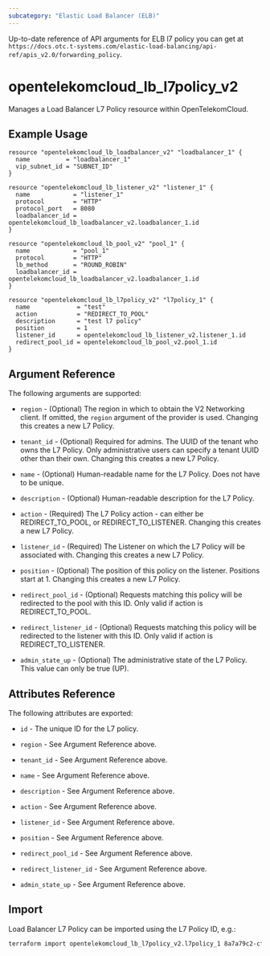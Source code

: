 ```yaml
---
subcategory: "Elastic Load Balancer (ELB)"
---
```


Up-to-date reference of API arguments for ELB l7 policy you can get at
`https://docs.otc.t-systems.com/elastic-load-balancing/api-ref/apis_v2.0/forwarding_policy`.

# opentelekomcloud_lb_l7policy_v2

Manages a Load Balancer L7 Policy resource within OpenTelekomCloud.

## Example Usage

```hcl
resource "opentelekomcloud_lb_loadbalancer_v2" "loadbalancer_1" {
  name          = "loadbalancer_1"
  vip_subnet_id = "SUBNET_ID"
}

resource "opentelekomcloud_lb_listener_v2" "listener_1" {
  name            = "listener_1"
  protocol        = "HTTP"
  protocol_port   = 8080
  loadbalancer_id = opentelekomcloud_lb_loadbalancer_v2.loadbalancer_1.id
}

resource "opentelekomcloud_lb_pool_v2" "pool_1" {
  name            = "pool_1"
  protocol        = "HTTP"
  lb_method       = "ROUND_ROBIN"
  loadbalancer_id = opentelekomcloud_lb_loadbalancer_v2.loadbalancer_1.id
}

resource "opentelekomcloud_lb_l7policy_v2" "l7policy_1" {
  name             = "test"
  action           = "REDIRECT_TO_POOL"
  description      = "test l7 policy"
  position         = 1
  listener_id      = opentelekomcloud_lb_listener_v2.listener_1.id
  redirect_pool_id = opentelekomcloud_lb_pool_v2.pool_1.id
}
```

## Argument Reference

The following arguments are supported:

* `region` - (Optional) The region in which to obtain the V2 Networking client.
  If omitted, the `region` argument of the provider is used.
  Changing this creates a new L7 Policy.

* `tenant_id` - (Optional) Required for admins. The UUID of the tenant who owns
  the L7 Policy. Only administrative users can specify a tenant UUID
  other than their own. Changing this creates a new L7 Policy.

* `name` - (Optional) Human-readable name for the L7 Policy. Does not have
  to be unique.

* `description` - (Optional) Human-readable description for the L7 Policy.

* `action` - (Required) The L7 Policy action - can either be REDIRECT_TO_POOL,
  or REDIRECT_TO_LISTENER. Changing this creates a new L7 Policy.

* `listener_id` - (Required) The Listener on which the L7 Policy will be associated with.
  Changing this creates a new L7 Policy.

* `position` - (Optional) The position of this policy on the listener. Positions start at 1. Changing this creates a new L7 Policy.

* `redirect_pool_id` - (Optional) Requests matching this policy will be redirected to the pool with this ID.
  Only valid if action is REDIRECT_TO_POOL.

* `redirect_listener_id` - (Optional) Requests matching this policy will be redirected to the listener with this ID.
  Only valid if action is REDIRECT_TO_LISTENER.

* `admin_state_up` - (Optional) The administrative state of the L7 Policy.
  This value can only be true (UP).

## Attributes Reference

The following attributes are exported:

* `id` - The unique ID for the L7 policy.

* `region` - See Argument Reference above.

* `tenant_id` - See Argument Reference above.

* `name` - See Argument Reference above.

* `description` - See Argument Reference above.

* `action` - See Argument Reference above.

* `listener_id` - See Argument Reference above.

* `position` - See Argument Reference above.

* `redirect_pool_id` - See Argument Reference above.

* `redirect_listener_id` - See Argument Reference above.

* `admin_state_up` - See Argument Reference above.

## Import

Load Balancer L7 Policy can be imported using the L7 Policy ID, e.g.:

```sh
terraform import opentelekomcloud_lb_l7policy_v2.l7policy_1 8a7a79c2-cf17-4e65-b2ae-ddc8bfcf6c74
```
